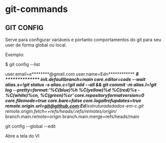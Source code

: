 # git-commands

## GIT CONFIG
Serve para configurar variáveis e portanto comportamentos do git para  seu user de forma global ou local. 

Exemplo:

$ git config --list

user.email=e********@gmail.com
user.name=Edn************ *********8 **************
init.defaultbranch=main
core.editor=code --wait
alias.s=!git status -s
alias.c=!git add --all && git commit -m
alias.l=!git log --pretty=format:'%C(blue)%h %C(yellow)%d %C(red)%s - %C(white)%cn, %C(green)%cr'
core.repositoryformatversion=0
core.filemode=true
core.bare=false
core.logallrefupdates=true
remote.origin.url=git@github.com:Ed*******/estruturadedados-em-c.git
remote.origin.fetch=+refs/heads/*:refs/remotes/origin/*
branch.main.remote=origin
branch.main.merge=refs/heads/main


git config --global --edit

Abre a tela do VI

